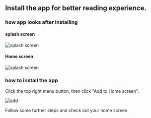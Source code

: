 ## Install the app for better reading experience.
### how app looks after installing
#### splash screen
![splash screen](https://ronitrojasara.github.io/splash.jpg) 
#### Home screen
![splash screen](https://ronitrojasara.github.io/home.jpg)

### how to install the app
Click the top right menu button, then click "Add to Home screen".

![add](https://ronitrojasara.github.io/add.jpg)

Follow some further steps and check out your home screen.
